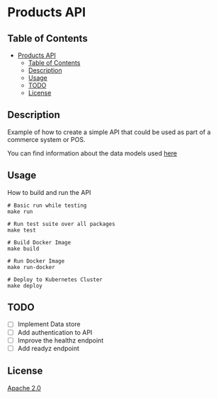 # Products API

## Table of Contents

- [Products API](#products-api)
    - [Table of Contents](#table-of-contents)
    - [Description](#description)
    - [Usage](#usage)
    - [TODO](#todo)
    - [License](#license)

## Description

Example of how to create a simple API that could be used as part of a commerce system or POS.

You can find information about the data models used [here](./api/models)

## Usage

How to build and run the API

```shell
# Basic run while testing
make run

# Run test suite over all packages
make test

# Build Docker Image
make build

# Run Docker Image
make run-docker

# Deploy to Kubernetes Cluster
make deploy
```

## TODO

- [ ] Implement Data store
- [ ] Add authentication to API
- [ ] Improve the healthz endpoint
- [ ] Add readyz endpoint

## License

[Apache 2.0](./LICENSE)
